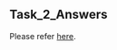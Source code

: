 ## Task_2_Answers

Please refer [here](https://docs.google.com/document/d/1ONBLNJGWAXy2Jc_3gLSyuT1tQMd9HKaZ_cZ6Z5tmJf0/view).
